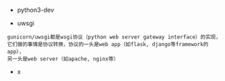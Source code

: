 - python3-dev

- uwsgi
```
gunicorn/uwsgi都是wsgi协议（python web server gateway interface）的实现，
它们做的事情是协议转换，协议的一头是web app（如flask, django等framework的app），
另一头是web server（如apache, nginx等）
```

- x